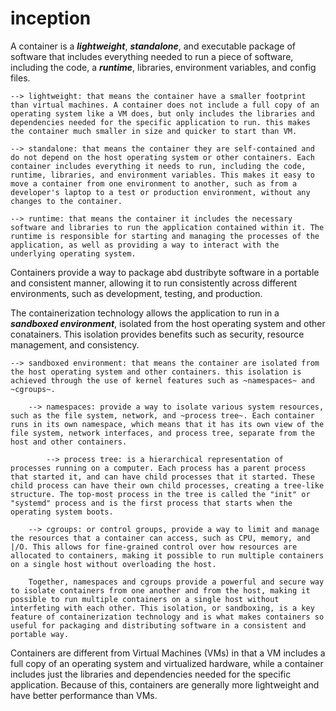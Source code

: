 # inception

A container is a ***lightweight***, ***standalone***, and executable package of software that includes everything needed to run a piece of software, including the code, a ***runtime***, libraries, environment variables, and config files.
    
    --> lightweight: that means the container have a smaller footprint than virtual machines. A container does not include a full copy of an operating system like a VM does, but only includes the libraries and dependencies needed for the specific application to run. this makes the container much smaller in size and quicker to start than VM.

    --> standalone: that means the container they are self-contained and do not depend on the host operating system or other containers. Each container includes everything it needs to run, including the code, runtime, libraries, and environment variables. This makes it easy to move a container from one environment to another, such as from a developer's laptop to a test or production environment, without any changes to the container.
    
    --> runtime: that means the container it includes the necessary software and libraries to run the application contained within it. The runtime is responsible for starting and managing the processes of the application, as well as providing a way to interact with the underlying operating system.

Containers provide a way to package abd dustribyte software in a portable and consistent manner, allowing it to run consistently across different environments, such as development, testing, and production.

The containerization technology allows the application to run in a ***sandboxed environment***, isolated from the host operating system and other conatainers. This isolation provides benefits such as security, resource management, and consistency.

    --> sandboxed environment: that means the container are isolated from the host operating system and other containers. this isolation is achieved through the use of kernel features such as ~namespaces~ and ~cgroups~.

        --> namespaces: provide a way to isolate various system resources, such as the file system, network, and ~process tree~. Each container runs in its own namespace, which means that it has its own view of the file system, network interfaces, and process tree, separate from the host and other containers.

            --> process tree: is a hierarchical representation of processes running on a computer. Each process has a parent process that started it, and can have child processes that it started. These child process can have their own child processes, creating a tree-like structure. The top-most process in the tree is called the "init" or "systemd" process and is the first process that starts when the operating system boots.

        --> cgroups: or control groups, provide a way to limit and manage the resources that a container can access, such as CPU, memory, and |/O. This allows for fine-grained control over how resources are allocated to containers, making it possible to run multiple containers on a single host without overloading the host.

        Together, namespaces and cgroups provide a powerful and secure way to isolate containers from one another and from the host, making it possible to run multiple containers on a single host without interfeting with each other. This isolation, or sandboxing, is a key feature of containerization technology and is what makes containers so useful for packaging and distributing software in a consistent and portable way.

Containers are different from Virtual Machines (VMs) in that a VM includes a full copy of an operating system and virtualized hardware, while a container includes just the libraries and dependencies needed for the specific application. Because of this, containers are generally more lightweight and have better performance than VMs.
